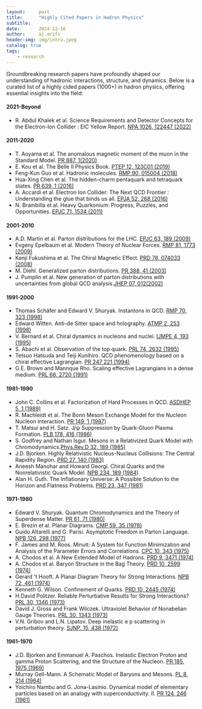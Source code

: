 ```yaml
---
layout:     post
title:      "Highly Cited Papers in Hadron Physics"
subtitle:   
date:       2024-12-16
author:     aj.arifi
header-img: img/intro.jpeg
catalog: true
tags:
    - research
---
```



Groundbreaking research papers have profoundly shaped our understanding of hadronic interactions, structure, and dynamics. 
Below is a curated list of a highly cided papers (1000+) in hadron physics, offering essential insights into the field:

#### 2021-Beyond
- R. Abdul Khalek et al. Science Requirements and Detector Concepts for the Electron-Ion Collider : EIC Yellow Report. [NPA 1026, 122447 (2022)](https://doi.org/10.1016/j.nuclphysa.2022.122447)

#### 2011-2020
- T. Aoyama et al. The anomalous magnetic moment of the muon in the Standard Model. [PR 887, 1(2020)](https://doi.org/10.1016/j.physrep.2020.07.006)
- E. Kou et al. The Belle II Physics Book. [PTEP 12, 123C01 (2019)](https://doi.org/10.1093/ptep/ptz106)
- Feng-Kun Guo et al. Hadronic molecules. [RMP 90, 015004 (2018)](https://doi.org/10.1103/RevModPhys.90.015004)
- Hua-Xing Chen et al. The hidden-charm pentaquark and tetraquark states. [PR 639, 1 (2016)](https://doi.org/10.1016/j.physrep.2016.05.004)
- A. Accardi et al. Electron Ion Collider: The Next QCD Frontier : Understanding the glue that binds us all. [EPJA 52, 268 (2016)](https://doi.org/10.1140/epja/i2016-16268-9)
- N. Brambilla et al. Heavy Quarkonium: Progress, Puzzles, and Opportunities. [EPJC 71, 1534 (2011)](https://doi.org/10.1140/epjc/s10052-010-1534-9)

#### 2001-2010
- A.D. Martin et al. Parton distributions for the LHC. [EPJC 63, 189 (2009)](https://link.springer.com/article/10.1140/epjc/s10052-009-1072-5)
- Evgeny Epelbaum et al. Modern Theory of Nuclear Forces. [RMP 81, 1773 (2009)](https://doi.org/10.1103/RevModPhys.81.1773)
- Kenji Fukushima et al. The Chiral Magnetic Effect. [PRD 78, 074033 (2008)](https://doi.org/10.1103/PhysRevD.78.074033)
- M. Diehl. Generalized parton distributions. [PR 388, 41 (2003)](https://doi.org/10.1016/j.physrep.2003.08.002)
- J. Pumplin et al. New generation of parton distributions with uncertainties from global QCD analysis.[JHEP 07, 012(2002)](https://iopscience.iop.org/article/10.1088/1126-6708/2002/07/012)


#### 1991-2000
- Thomas Schäfer and Edward V. Shuryak. Instantons in QCD. [RMP 70, 323 (1998)](https://doi.org/10.1103/RevModPhys.70.323)
- Edward Witten. Anti-de Sitter space and holography. [ATMP 2, 253 (1998)](https://doi.org/10.4310/ATMP.1998.v2.n2.a2)
- V. Bernard et al. Chiral dynamics in nucleons and nuclei. [IJMPE 4, 193 (1995)](https://doi.org/10.1142/S0218301395000092)
- S. Abachi et al. Observation of the top quark. [PRL 74, 2632 (1995)](https://journals.aps.org/prl/abstract/10.1103/PhysRevLett.74.2632)
- Tetsuo Hatsuda and Teiji Kunihiro. QCD phenomenology based on a chiral effective Lagrangian. [PR 247 221 (1994)](https://doi.org/10.1016/0370-1573(94)90022-1)
- G.E. Brown and Mannque Rho. Scaling effective Lagrangians in a dense medium. [PRL 66, 2720 (1991)](https://doi.org/10.1103/PhysRevLett.66.2720)

#### 1981-1990
- John C. Collins et al. Factorization of Hard Processes in QCD. [ASDHEP 5, 1 (1989)](https://doi.org10.1142/9789814503266_0001)
- R. Machleidt et al. The Bonn Meson Exchange Model for the Nucleon Nucleon Interaction. [PR 149, 1 (1987)](https://doi.org/10.1016/S0370-1573(87)80002-9)
- T. Matsui and H. Satz. J/ψ Suppression by Quark-Gluon Plasma Formation. [PLB 178, 416 (1986)](https://doi.org/10.1016/0370-2693(86)91404-8)
- S. Godfrey and Nathan Isgur. Mesons in a Relativized Quark Model with Chromodynamics.[Phys.Rev.D 32, 189 (1985)](https://journals.aps.org/prd/abstract/10.1103/PhysRevD.32.189)
- J.D. Bjorken. Highly Relativistic Nucleus-Nucleus Collisions: The Central Rapidity Region. [PRD 27, 140 (1983)](https://doi.org/10.1103/PhysRevD.27.140)
- Aneesh Manohar and Howard Georgi. Chiral Quarks and the Nonrelativistic Quark Model. [NPB 234, 189 (1984)](https://doi.org/10.1016/0550-3213(84)90231-1)
- Alan H. Guth. The Inflationary Universe: A Possible Solution to the Horizon and Flatness Problems. [PRD 23, 347 (1981)](https://doi.org/10.1103/PhysRevD.23.347)

#### 1971-1980
- Edward V. Shuryak. Quantum Chromodynamics and the Theory of Superdense Matter. [PR 61, 71 (1980)](https://doi.org/10.1016/0370-1573(80)90105-2)
- E. Brezin et al. Planar Diagrams. [CMP 59, 35 (1978)](https://doi.org/10.1007/BF01614153)
- Guido Altarelli and G. Parisi. Asymptotic Freedom in Parton Language. [NPB 126, 298 (1977)](https://doi.org/10.1016/0550-3213(77)90384-4)
- F. James and M. Roos. Minuit: A System for Function Minimization and Analysis of the Parameter Errors and Correlations. [CPC 10, 343 (1975)](https://doi.org/10.1016/0010-4655(75)90039-9)
- A. Chodos et al. A New Extended Model of Hadrons. [PRD 9, 3471 (1974)](https://doi.org/10.1103/PhysRevD.9.3471)
- A. Chodos et al. Baryon Structure in the Bag Theory. [PRD 10, 2599 (1974)](https://doi.org/10.1103/PhysRevD.10.2599)
- Gerard 't Hooft. A Planar Diagram Theory for Strong Interactions. [NPB 72, 461 (1974)](https://doi.org/10.1016/0550-3213(74)90154-0)
- Kenneth G. Wilson. Confinement of Quarks. [PRD 10, 2445 (1974)](https://journals.aps.org/prd/abstract/10.1103/PhysRevD.10.2445)
- H.David Politzer. Reliable Perturbative Results for Strong Interactions? [PRL 30, 1346 (1973)](https://doi.org/10.1103/PhysRevLett.30.1346)
- David J. Gross and Frank Wilczek. Ultraviolet Behavior of Nonabelian Gauge Theories. [PRL 30, 1343 (1973)](https://doi.org/10.1103/PhysRevLett.30.1343)
- V.N. Gribov and L.N. Lipatov. Deep inelastic e p scattering in perturbation theory. [SJNP. 15, 438 (1972)](https://inspirehep.net/literature/73449)


#### 1961-1970
- J.D. Bjorken and Emmanuel A. Paschos. Inelastic Electron Proton and gamma Proton Scattering, and the Structure of the Nucleon. [PR 185, 1975 (1969)](https://doi.org/10.1103/PhysRev.185.1975)
- Murray Gell-Mann. A Schematic Model of Baryons and Mesons. [PL 8, 214 (1964)](https://doi.org/10.1016/S0031-9163(64)92001-3)
- Yoichiro Nambu and G. Jona-Lasinio. Dynamical model of elementary particles based on an analogy with superconductivity. II. [PR 124, 246 (1961)](https://doi.org/10.1103/PhysRev.124.246)

